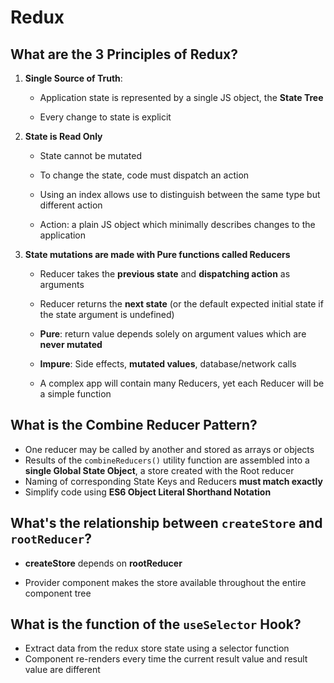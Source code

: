 # Redux

## What are the 3 Principles of Redux?

1. **Single Source of Truth**:

   - Application state is represented by a single JS object, the **State Tree**

   - Every change to state is explicit

1. **State is Read Only**

   - State cannot be mutated

   - To change the state, code must dispatch an action

   - Using an index allows use to distinguish between the same type but different action

   - Action: a plain JS object which minimally describes changes to the application

1. **State mutations are made with Pure functions called Reducers**

   - Reducer takes the **previous state** and **dispatching action** as arguments
   - Reducer returns the **next state** (or the default expected initial state if the state argument is undefined)

   - **Pure**: return value depends solely on argument values which are **never mutated**
   - **Impure**: Side effects, **mutated values**, database/network calls

   - A complex app will contain many Reducers, yet each Reducer will be a simple function

## What is the Combine Reducer Pattern?

- One reducer may be called by another and stored as arrays or objects
- Results of the `combineReducers()` utility function are assembled into a **single Global State Object**, a store created with the Root reducer
- Naming of corresponding State Keys and Reducers **must match exactly**
- Simplify code using **ES6 Object Literal Shorthand Notation**

## **What's the relationship between `createStore` and `rootReducer`?**

- **createStore** depends on **rootReducer**

- Provider component makes the store available throughout the entire component tree

## What is the function of the `useSelector` Hook?

- Extract data from the redux store state using a selector function
- Component re-renders every time the current result value and result value are different
